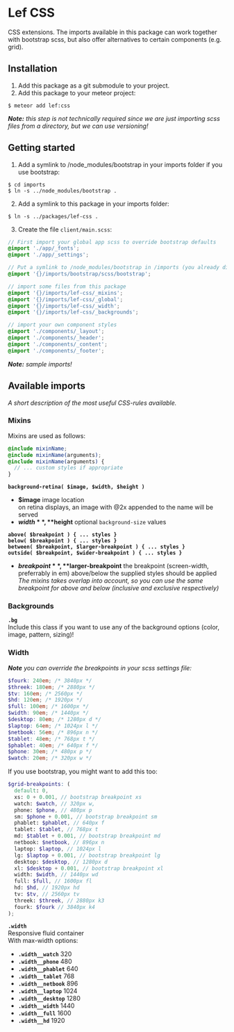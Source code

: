 # Lef CSS

CSS extensions. The imports available in this package can work together with bootstrap scss, but also offer alternatives to certain components (e.g. grid).

## Installation

1. Add this package as a git submodule to your project.
2. Add this package to your meteor project:
```
$ meteor add lef:css
```
_**Note:** this step is not technically required since we are just importing scss files from a directory, but we can use versioning!_

## Getting started

1. Add a symlink to /node_modules/bootstrap in your imports folder if you use bootstrap:
```
$ cd imports
$ ln -s ../node_modules/bootstrap .
```
2. Add a symlink to this package in your imports folder:
```
$ ln -s ../packages/lef-css .
```
3. Create the file `client/main.scss`:
```SCSS
// First import your global app scss to override bootstrap defaults
@import './app/_fonts';
@import './app/_settings';

// Put a symlink to /node_modules/bootstrap in /imports (you already did this!)
@import '{}/imports/bootstrap/scss/bootstrap';

// import some files from this package
@import '{}/imports/lef-css/_mixins';
@import '{}/imports/lef-css/_global';
@import '{}/imports/lef-css/_width';
@import '{}/imports/lef-css/_backgrounds';

// import your own component styles
@import './components/_layout';
@import './components/_header';
@import './components/_content';
@import './components/_footer';
```
_**Note:** sample imports!_

## Available imports

_A short description of the most useful CSS-rules available._

### Mixins

Mixins are used as follows:
```SCSS
@include mixinName;
@include mixinName(arguments);
@include mixinName(arguments) {
  // ... custom styles if appropriate
}
```

**`background-retina( $image, $width, $height )`**
- **$image** image location<br>on retina displays, an image with @2x appended to the name will be served
- **$width**, **$height** optional `background-size` values

**`above( $breakpoint ) { ... styles }`**<br>
**`below( $breakpoint ) { ... styles }`**<br>
**`between( $breakpoint, $larger-breakpoint ) { ... styles }`**<br>
**`outside( $breakpoint, $wider-breakpoint ) { ... styles }`**<br>
- **$breakpoint**, **$larger-breakpoint** the breakpoint (screen-width, preferrably in em) above/below the supplied styles should be applied<br>
_The mixins takes overlap into account, so you can use the same breakpoint for above and below (inclusive and exclusive respectively)_

###  Backgrounds

**`.bg`**<br>
Include this class if you want to use any of the background options (color, image, pattern, sizing)!

### Width

_**Note** you can override the breakpoints in your scss settings file:_

```SCSS
$fourk: 240em; /* 3840px */
$threek: 180em; /* 2880px */
$tv: 160em; /* 2560px */
$hd: 120em; /* 1920px */
$full: 100em; /* 1600px */
$width: 90em; /* 1440px */
$desktop: 80em; /* 1280px d */
$laptop: 64em; /* 1024px l */
$netbook: 56em; /* 896px n */
$tablet: 48em; /* 768px t */
$phablet: 40em; /* 640px f */
$phone: 30em; /* 480px p */
$watch: 20em; /* 320px w */
```

If you use bootstrap, you might want to add this too:
```SCSS
$grid-breakpoints: (
  default: 0,
  xs: 0 + 0.001, // bootstrap breakpoint xs
  watch: $watch, // 320px w,
  phone: $phone, // 480px p
  sm: $phone + 0.001, // bootstrap breakpoint sm
  phablet: $phablet, // 640px f
  tablet: $tablet, // 768px t
  md: $tablet + 0.001, // bootstrap breakpoint md
  netbook: $netbook, // 896px n
  laptop: $laptop, // 1024px l
  lg: $laptop + 0.001, // bootstrap breakpoint lg
  desktop: $desktop, // 1280px d
  xl: $desktop + 0.001, // bootstrap breakpoint xl
  width: $width, // 1440px wd
  full: $full, // 1600px fl
  hd: $hd, // 1920px hd
  tv: $tv, // 2560px tv
  threek: $threek, // 2880px k3
  fourk: $fourk // 3840px k4
);
```

**`.width`**<br>
Responsive fluid container<br>
With max-width options:
- **`.width__watch`** 320
- **`.width__phone`** 480
- **`.width__phablet`** 640
- **`.width__tablet`** 768
- **`.width__netbook`** 896
- **`.width__laptop`** 1024
- **`.width__desktop`** 1280
- **`.width__width`** 1440
- **`.width__full`** 1600
- **`.width__hd`** 1920
